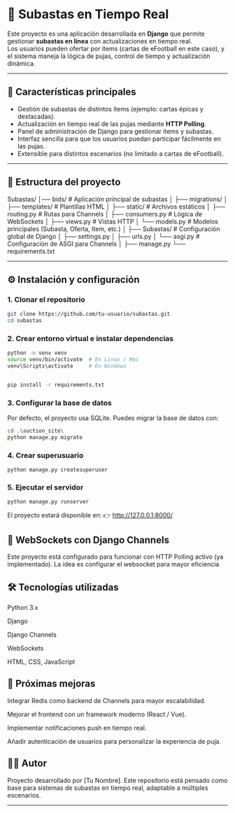 # 🎯 Subastas en Tiempo Real

Este proyecto es una aplicación desarrollada en **Django** que permite gestionar **subastas en línea** con actualizaciones en tiempo real.  
Los usuarios pueden ofertar por ítems (cartas de eFootball en este caso), y el sistema maneja la lógica de pujas, control de tiempo y actualización dinámica.

---

## 🚀 Características principales
- Gestión de subastas de distintos ítems (ejemplo: cartas épicas y destacadas).
- Actualización en tiempo real de las pujas mediante **HTTP Polling**.
- Panel de administración de Django para gestionar ítems y subastas.
- Interfaz sencilla para que los usuarios puedan participar fácilmente en las pujas.
- Extensible para distintos escenarios (no limitado a cartas de eFootball).

---

## 📂 Estructura del proyecto
Subastas/
│── bids/ # Aplicación principal de subastas
│ ├── migrations/
│ ├── templates/ # Plantillas HTML
│ ├── static/ # Archivos estáticos
│ ├── routing.py # Rutas para Channels
│ ├── consumers.py # Lógica de WebSockets
│ ├── views.py # Vistas HTTP
│ └── models.py # Modelos principales (Subasta, Oferta, Item, etc.)
│
├── Subastas/ # Configuración global de Django
│ ├── settings.py
│ ├── urls.py
│ └── asgi.py # Configuración de ASGI para Channels
│
├── manage.py
└── requirements.txt

---

## ⚙️ Instalación y configuración

### 1. Clonar el repositorio
```bash
git clone https://github.com/tu-usuario/subastas.git
cd subastas
```

### 2. Crear entorno virtual e instalar dependencias
```bash
python -m venv venv
source venv/bin/activate  # En Linux / Mac
venv\Scripts\activate     # En Windows


pip install -r requirements.txt
```
### 3. Configurar la base de datos
Por defecto, el proyecto usa SQLite.
Puedes migrar la base de datos con:
```bash
cd .\auction_site\
python manage.py migrate
```
### 4. Crear superusuario
```
python manage.py createsuperuser
```
### 5. Ejecutar el servidor
```
python manage.py runserver
```
El proyecto estará disponible en:
👉 http://127.0.0.1:8000/

## 🔌 WebSockets con Django Channels
Este proyecto está configurado para funcionar con HTTP Polling activo (ya implementado). La idea es configurar el websocket para mayor eficiencia

## 🛠 Tecnologías utilizadas
Python 3.x

Django

Django Channels

WebSockets

HTML, CSS, JavaScript

## 📌 Próximas mejoras
Integrar Redis como backend de Channels para mayor escalabilidad.

Mejorar el frontend con un framework moderno (React / Vue).

Implementar notificaciones push en tiempo real.

Añadir autenticación de usuarios para personalizar la experiencia de puja.

## 👨‍💻 Autor
Proyecto desarrollado por [Tu Nombre].
Este repositorio está pensado como base para sistemas de subastas en tiempo real, adaptable a múltiples escenarios.


---